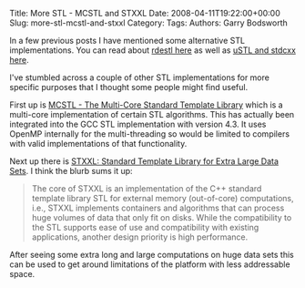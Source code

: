 Title: More STL - MCSTL and STXXL
Date: 2008-04-11T19:22:00+00:00
Slug: more-stl-mcstl-and-stxxl
Category: 
Tags: 
Authors: Garry Bodsworth

In a few previous posts I have mentioned some alternative STL implementations.  You can read about <a href="http://garrys-brain.blogspot.com/2008/03/stl-related-rdestl.html">rdestl here</a> as well as <a href="http://garrys-brain.blogspot.com/2008/03/more-stl-ustl-and-stdcxx.html">uSTL and stdcxx here</a>.

I've stumbled across a couple of other STL implementations for more specific purposes that I thought some people might find useful.

First up is <a href="http://algo2.iti.uni-karlsruhe.de/singler/mcstl/">MCSTL - The Multi-Core Standard Template Library</a> which is a multi-core implementation of certain STL algorithms.  This has actually been integrated into the GCC STL implementation with version 4.3.  It uses OpenMP internally for the multi-threading so would be limited to compilers with valid implementations of that functionality.

Next up there is <a href="http://stxxl.sourceforge.net/">STXXL: Standard Template Library for Extra Large Data Sets</a>.  I think the blurb sums it up:
<blockquote>The core of STXXL is an implementation of the C++ standard template library STL for external memory (out-of-core) computations, i.e., STXXL implements containers and algorithms that can process huge volumes of data that only fit on disks. While the compatibility to the STL supports ease of use and compatibility with existing applications, another design priority is high performance.</blockquote>After seeing some extra long and large computations on huge data sets this can be used to get around limitations of the platform with less addressable space.
